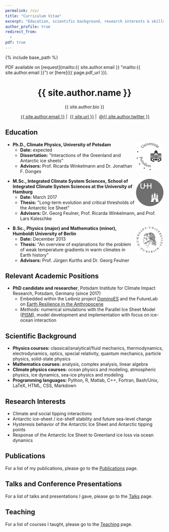 ```yaml
---
permalink: /cv/
title: "Curriculum Vitae"
excerpt: "Education, scientific background, research interests & skills, and more."
author_profile: true
redirect_from:
  - 
pdf: true
---
```


{% include base_path %}

PDF available on [request](mailto:{{ site.author.email }} "mailto:{{ site.author.email }}") or [here]({{ page.pdf_url }}).

<h1 align="center">{{ site.author.name }}</h1>

<p align="center">{{ site.author.bio }}</p>

<p align="center"><i class="fas fa-envelope" aria-hidden="true"></i>&nbsp;<a href="mailto:{{ site.author.email }}">{{ site.author.email }}</a> &#124; <i class="fas fa-desktop" aria-hidden="true"></i>&nbsp;<a href="{{ site.url }}">{{ site.url }}</a> &#124; <i class="fab fa-twitter" aria-hidden="true"></i>&nbsp;<a href="https://twitter.com/{{ site.author.twitter }}">@{{ site.author.twitter }}</a></p>

## Education
<a href="https://www.uni-potsdam.de/en/index.html"><img style="float: right;" src="/images/logo_uni-potsdam_gray.png" width="90"></a>

- **Ph.D., Climate Physics, University of Potsdam**
  - **Date:** expected
  - **Dissertation:** "Interactions of the Greenland and Antarctic ice sheets"
  - **Advisors:** Prof. Ricarda Winkelmann and Dr. Jonathan F. Donges

<a href="https://www.uni-hamburg.de/en/"><img style="float: right;" src="/images/logo_uni-hamburg_circle_gray.png" width="90"></a>

- **M.Sc., Integrated Climate System Sciences, School of Integrated Climate System Sciences at the University of Hamburg**
  - **Date:** March 2017
  - **Thesis:** "Long-term evolution and critical thresholds of the Antarctic Ice Sheet"
  - **Advisors:** Dr. Georg Feulner, Prof. Ricarda Winkelmann, and Prof. Lars Kaleschke

<a href="https://www.hu-berlin.de/en"><img style="float: right;" src="/images/logo_uni-huberlin_gray.png" width="90"></a>

- **B.Sc., Physics (major) and Mathematics (minor), Humboldt University of Berlin**
  - **Date:** December 2013
  - **Thesis:** "An overview of explanations for the problem of weak temperature gradients in warm climates in Earth history"
  - **Advisors:** Prof. Jürgen Kurths and Dr. Georg Feulner

## Relevant Academic Positions
- **PhD candidate and researcher**, Potsdam Institute for Climate Impact Research, Potsdam, Germany (since 2017)
  - Embedded within the Leibniz project [DominoES](https://www.pik-potsdam.de/dominoes "https://www.pik-potsdam.de/dominoes") and the FutureLab on [Earth Resilience in the Anthropocene](https://www.pik-potsdam.de/earthresilience "https://www.pik-potsdam.de/earthresilience")
  - *Methods:* numerical simulations with the Parallel Ice Sheet Model ([PISM](http://pism-docs.org/ "http://pism-docs.org/")), model development and implementation with focus on ice-ocean interaction
  
## Scientific Background
- **Physics courses:** classical/analytical/fluid mechanics, thermodynamics, electrodynamics, optics, special relativity, quantum mechanics, particle physics, solid-state physics
- **Mathematics courses:** analysis, complex analysis, linear algebra
- **Climate physics courses:** ocean physics and modeling, atmospheric physics, ice dynamics, sea-ice physics and modeling
- **Programming languages:** Python, R, Matlab, C++, Fortran, Bash/Unix, LaTeX, HTML, CSS, Markdown

## Research Interests
- Climate and social tipping interactions
- Antarctic ice-sheet / ice-shelf stability and future sea-level change
- Hysteresis behavior of the Antarctic Ice Sheet and Antarctic tipping points
- Response of the Antarctic Ice Sheet to Greenland ice loss via ocean dynamics

## Publications
For a list of my publications, please go to the [Publications](/publications/ "Publications") page.

## Talks and Conference Presentations
For a list of talks and presentations I gave, please go to the [Talks](/talks/ "Talks") page.
  
## Teaching
For a list of courses I taught, please go to the [Teaching](/teaching/ "Teaching") page.


<!-- [Prof. Ricarda Winkelmann]: https://ricarda.science
[Dr. Georg Feulner]: https://www.pik-potsdam.de/members/feulner
[Prof. Lars Kaleschke]: https://www.clisap.de/clisap/people/lars_kaleschke-7/
[Prof. Jürgen Kurths]: https://www.pik-potsdam.de/members/kurths -->